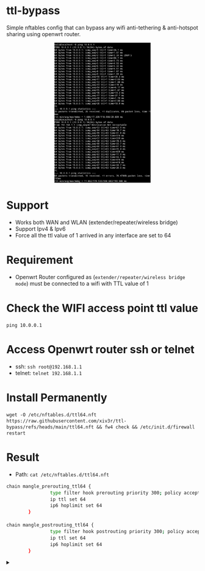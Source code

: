 # ttl-bypass
Simple nftables config that can bypass any wifi anti-tethering & anti-hotspot sharing using openwrt router.

<div align="center">
<img width="50%" height="50%" src="https://github.com/xiv3r/ttl-bypass/blob/main/ttl.png">
</div>

# Support
- Works both WAN and WLAN (extender/repeater/wireless bridge)
- Support Ipv4 & Ipv6
- Force all the ttl value of 1 arrived in any interface are set to 64

# Requirement
- Openwrt Router configured as (`extender/repeater/wireless bridge mode`) must be connected to a wifi with TTL value of 1

# Check the WIFI access point ttl value

```
ping 10.0.0.1
```

# Access Openwrt router ssh or telnet
- ssh: `ssh root@192.168.1.1`
- telnet: `telnet 192.168.1.1`

# Install Permanently
```
wget -O /etc/nftables.d/ttl64.nft https://raw.githubusercontent.com/xiv3r/ttl-bypass/refs/heads/main/ttl64.nft && fw4 check && /etc/init.d/firewall restart
```
# Result 
- Path: `cat /etc/nftables.d/ttl64.nft`

```sh
chain mangle_prerouting_ttl64 {
                type filter hook prerouting priority 300; policy accept;
                ip ttl set 64
                ip6 hoplimit set 64
        }

chain mangle_postrouting_ttl64 {
                type filter hook postrouting priority 300; policy accept;
                ip ttl set 64
                ip6 hoplimit set 64
        }
```
<details><summary></summary>
  
# Run in ssh CLI
```
wget -qO- https://raw.githubusercontent.com/xiv3r/ttl-bypass/refs/heads/main/ttl64.sh | sh
```
# Openwrt ssh CLI
```sh
nft 'add table inet mangle'

nft 'add chain inet mangle mangle_prerouting_ttl64 { type filter hook prerouting priority 300; policy accept; }'

nft 'add rule inet mangle mangle_prerouting_ttl64 ip ttl set 64'

nft 'add rule inet mangle mangle_prerouting_ttl64 ip6 hoplimit set 64'

nft 'add chain inet mangle mangle_postrouting_ttl64 { type filter hook postrouting priority 300; policy accept; }'

nft 'add rule inet mangle mangle_postrouting_ttl64 ip ttl set 64'

nft 'add rule inet mangle mangle_postrouting_ttl64 ip6 hoplimit set 64'
```
</details>
